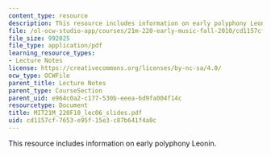 ```yaml
---
content_type: resource
description: This resource includes information on early polyphony Leonin.
file: /ol-ocw-studio-app/courses/21m-220-early-music-fall-2010/cd1157cf7653e95f15e3c87b641f4a0c_MIT21M_220F10_lec06_slides.pdf
file_size: 992025
file_type: application/pdf
learning_resource_types:
- Lecture Notes
license: https://creativecommons.org/licenses/by-nc-sa/4.0/
ocw_type: OCWFile
parent_title: Lecture Notes
parent_type: CourseSection
parent_uid: e964c0a2-c177-530b-eeea-6d9fa004f14c
resourcetype: Document
title: MIT21M_220F10_lec06_slides.pdf
uid: cd1157cf-7653-e95f-15e3-c87b641f4a0c
---
```

This resource includes information on early polyphony Leonin.